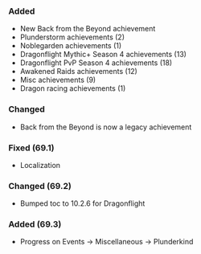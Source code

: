 <p><h3>Added</h3></p>
<ul>
<li>New Back from the Beyond achievement</li>
<li>Plunderstorm achievements (2)</li>
<li>Noblegarden achievements (1)</li>
<li>Dragonflight Mythic+ Season 4 achievements (13)</li>
<li>Dragonflight PvP Season 4 achievements (18)</li>
<li>Awakened Raids achievements (12)</li>
<li>Misc achievements (9)</li>
<li>Dragon racing achievements (1)</li>
</ul>
<p><h3>Changed</h3></p>
<ul>
<li>Back from the Beyond is now a legacy achievement</li>
</ul>
<p><h3>Fixed (69.1)</h3></p>
<ul>
<li>Localization</li>
</ul>
<p><h3>Changed (69.2)</h3></p>
<ul>
<li>Bumped toc to 10.2.6 for Dragonflight</li>
</ul>
<p><h3>Added (69.3)</h3></p>
<ul>
<li>Progress on Events -&gt; Miscellaneous -&gt; Plunderkind</li>
</ul>